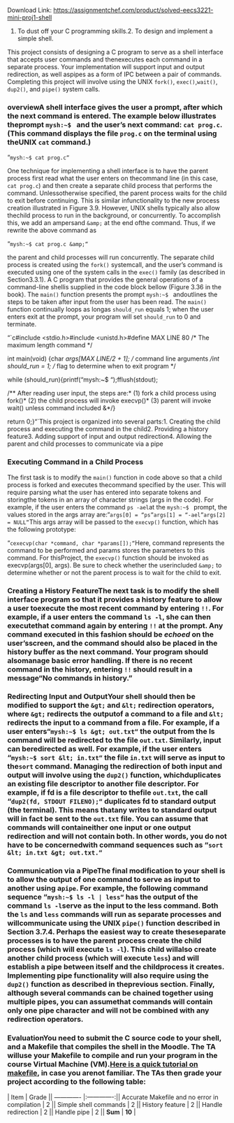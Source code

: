 Download Link: https://assignmentchef.com/product/solved-eecs3221-mini-proj1-shell
<br>
1. To dust off your C programming skills.2. To design and implement a simple shell.

This project consists of designing a C program to serve as a shell interface that accepts user commands and thenexecutes each command in a separate process. Your implementation will support input and output redirection, as well aspipes as a form of IPC between a pair of commands. Completing this project will involve using the UNIX `fork()`, `exec()`,`wait()`, `dup2()`, and `pipe()` system calls.

### overviewA shell interface gives the user a prompt, after which the next command is entered. The example below illustrates theprompt `mysh:~$ ` and the user’s next command: `cat prog.c`. (This command displays the file `prog.c` on the terminal using theUNIX `cat` command.)

“`mysh:~$ cat prog.c“`

One technique for implementing a shell interface is to have the parent process first read what the user enters on thecommand line (in this case, `cat prog.c`) and then create a separate child process that performs the command. Unlessotherwise specified, the parent process waits for the child to exit before continuing. This is similar infunctionality to the new process creation illustrated in Figure 3.9. However, UNIX shells typically also allow thechild process to run in the background, or concurrently. To accomplish this, we add an ampersand `&amp;` at the end ofthe command. Thus, if we rewrite the above command as

“`mysh:~$ cat prog.c &amp;“`

the parent and child processes will run concurrently. The separate child process is created using the `fork()` systemcall, and the user’s command is executed using one of the system calls in the `exec()` family (as described in Section3.3.1). A C program that provides the general operations of a command-line shellis supplied in the code block bellow (Figure 3.36 in the book). The `main()` function presents the prompt `mysh:~$ ` andoutlines the steps to be taken after input from the user has been read. The `main()` function continually loops as longas `should_run` equals 1; when the user enters exit at the prompt, your program will set `should_run` to 0 and terminate.

“`c#include &lt;stdio.h&gt;#include &lt;unistd.h&gt;#define MAX LINE 80 /* The maximum length command */

int main(void) {char *args[MAX LINE/2 + 1]; /* command line arguments */int should_run = 1; /* flag to determine when to exit program */

while (should_run){printf(“mysh:~$ “);fflush(stdout);

/** After reading user input, the steps are:* (1) fork a child process using fork()* (2) the child process will invoke execvp()* (3) parent will invoke wait() unless command included &amp;*/}

return 0;}“`This project is organized into several parts:1. Creating the child process and executing the command in the child2. Providing a history feature3. Adding support of input and output redirection4. Allowing the parent and child processes to communicate via a pipe

### Executing Command in a Child Process

The first task is to modify the `main()` function in code above so that a child process is forked and executes thecommand specified by the user. This will require parsing what the user has entered into separate tokens and storingthe tokens in an array of character strings (args in the code). For example, if the user enters the command `ps -ael`at the `mysh:~$ ` prompt, the values stored in the args array are:“`args[0] = “ps”args[1] = “-ael”args[2] = NULL“`This args array will be passed to the `execvp()` function, which has the following prototype:

“`cexecvp(char *command, char *params[]);“`Here, command represents the command to be performed and params stores the parameters to this command. For thisProject, the `execvp()` function should be invoked as execvp(args[0], args). Be sure to check whether the userincluded `&amp;` to determine whether or not the parent process is to wait for the child to exit.

### Creating a History FeatureThe next task is to modify the shell interface program so that it provides a **history** feature to allow a user toexecute the most recent command by entering `!!`. For example, if a user enters the command `ls -l`, she can then executethat command again by entering `!!` at the prompt. Any command executed in this fashion should be *echoed* on the user’sscreen, and the command should also be placed in the history buffer as the next command. Your program should alsomanage basic error handling. If there is no recent command in the history, entering `!!` should result in a message“No commands in history.”

### Redirecting Input and OutputYour shell should then be modified to support the `&gt;` and `&lt;` redirection operators, where `&gt;` redirects the outputof a command to a file and `&lt;` redirects the input to a command from a file. For example, if a user enters“`mysh:~$ ls &gt; out.txt“` the output from the ls command will be redirected to the file `out.txt`. Similarly, input can beredirected as well. For example, if the user enters “`mysh:~$ sort &lt; in.txt“` the file `in.txt` will serve as input to the`sort` command. Managing the redirection of both input and output will involve using the `dup2()` function, whichduplicates an existing file descriptor to another file descriptor. For example, if fd is a file descriptor to thefile `out.txt`, the call “`dup2(fd, STDOUT FILENO);“` duplicates fd to standard output (the terminal). This means thatany writes to standard output will in fact be sent to the `out.txt` file. You can assume that commands will containeither one input or one output redirection and will not contain both. In other words, you do **not** have to be concernedwith command sequences such as “`sort &lt; in.txt &gt; out.txt.“`

### Communication via a PipeThe final modification to your shell is to allow the output of one command to serve as input to another using a`pipe`. For example, the following command sequence “`mysh:~$ ls -l | less“` has the output of the command `ls -l`serve as the input to the less command. Both the `ls` and `less` commands will run as separate processes and willcommunicate using the UNIX `pipe()` function described in Section 3.7.4. Perhaps the easiest way to create theseseparate processes is to have the parent process create the child process (which will execute `ls -l`). This child willalso create another child process (which will execute `less`) and will establish a pipe between itself and the childprocess it creates. Implementing pipe functionality will also require using the `dup2()` function as described in theprevious section. Finally, although several commands can be chained together using multiple pipes, you can assumethat commands will contain only one pipe character and will not be combined with any redirection operators.

### EvaluationYou need to submit the C source code to your shell, and a Makefile that compiles the shell in the Moodle. The TA willuse your Makefile to compile and run your program in the course Virtual Machine (VM).[Here is a quick tutorial on makefile](http://www.cs.colby.edu/maxwell/courses/tutorials/maketutor/), in case you arenot familiar. The TAs then grade your project according to the following table:

| Item | Grade || ————- |:————-:|| Accurate Makefile and no error in compilation | 2 || Simple shell commands | 2 || History feature | 2 || Handle redirection | 2 || Handle pipe | 2 || **Sum** | **10** |